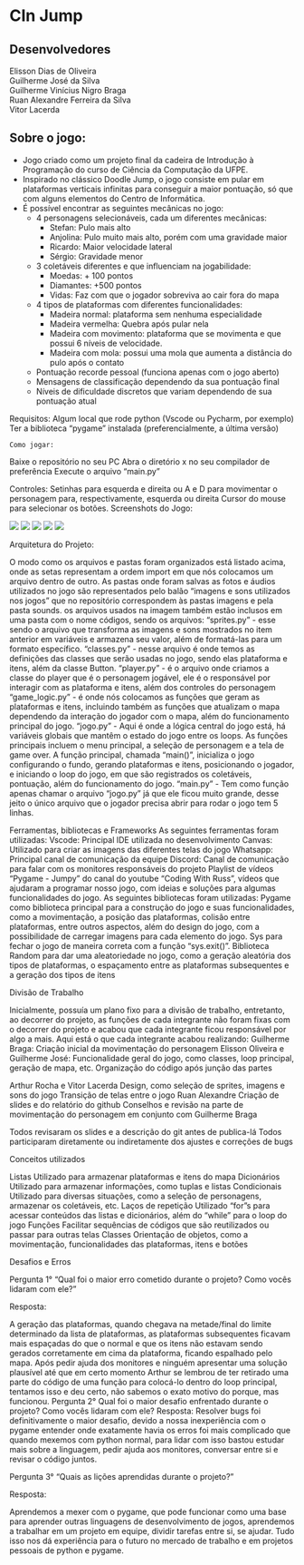 # CIn Jump

## Desenvolvedores
Elisson Dias de Oliveira <edo></br>
Guilherme José da Silva <gjs></br>
Guilherme Vinícius Nigro Braga <gvnb></br>
Ruan Alexandre Ferreira da Silva <rafs2></br>
Vitor Lacerda <vll>

## Sobre o jogo:

<ul>
<li>Jogo criado como um projeto final da cadeira de Introdução à Programação do curso de Ciência da Computação da UFPE.</li>
	<li>Inspirado no clássico Doodle Jump, o jogo consiste em pular em plataformas verticais infinitas para conseguir a maior pontuação, só que com alguns elementos do Centro de Informática.</li>
	<li>
		É possível encontrar as seguintes mecânicas no jogo:
		<ul>
			<li>
				4 personagens selecionáveis, cada um diferentes mecânicas:
				<ul>
					<li>Stefan: Pulo mais alto</li>
					<li>Anjolina: Pulo muito mais alto, porém com uma gravidade maior</li>
					<li>Ricardo: Maior velocidade lateral</li>
					<li>Sérgio: Gravidade menor</li>
				</ul>
			</li>
			<li>
				3 coletáveis diferentes e que influenciam na jogabilidade:
				<ul>
					<li>Moedas: + 100 pontos</li>
					<li>Diamantes: +500 pontos</li>
					<li>Vidas: Faz com que o jogador sobreviva ao cair fora do mapa</li>
				</ul>
			</li>
			<li>
				4 tipos de plataformas com diferentes funcionalidades:
				<ul>
					<li>Madeira normal: plataforma sem nenhuma especialidade</li>
					<li>Madeira vermelha: Quebra após pular nela</li>
					<li>Madeira com movimento: plataforma que se movimenta e que possui 6 níveis de velocidade.</li>
					<li>Madeira com mola: possui uma mola que aumenta a distância do pulo após o contato</li>
				</ul>
			</li>
			<li>
				Pontuação recorde pessoal (funciona apenas com o jogo aberto)
			</li>
			<li>
				Mensagens de classificação dependendo da sua pontuação final 
			</li>
			</li>
			<li>
				Níveis de dificuldade discretos que variam dependendo de sua pontuação atual
			</li>
		</ul>
	</li>
</ul>

Requisitos:
Algum local que rode python (Vscode ou Pycharm, por exemplo)
Ter a biblioteca “pygame” instalada (preferencialmente, a última versão)

	Como jogar:
Baixe o repositório no seu PC
Abra o diretório x no seu compilador de preferência
Execute o arquivo “main.py”

Controles:
Setinhas para esquerda e direita ou A e D para movimentar o personagem para, respectivamente, esquerda ou direita
Cursor do mouse para selecionar os botões.
	Screenshots do Jogo:

<img src="./images/home.jpeg"></img>
<img src="./images/chooseCharacter.jpeg"></img>
<img src="./images/game1.jpeg"></img>
<img src="./images/game2.jpeg"></img>
<img src="./images/gameover.jpeg"></img>












Arquitetura do Projeto:

O modo como os arquivos e pastas foram organizados está listado acima, onde as setas representam a ordem import em que nós colocamos um arquivo dentro de outro.
As pastas onde foram salvas as fotos e áudios utilizados no jogo são representados pelo balão “imagens e sons utilizados nos jogos” que no repositório correspondem às pastas imagens e pela pasta sounds.
os arquivos usados na imagem também estão inclusos em uma pasta com o nome códigos, sendo os arquivos: 
“sprites.py” - esse sendo o arquivo que transforma as imagens e sons mostrados no item anterior em variáveis e armazena seu valor, além de formatá-las para um formato específico. 
“classes.py” - nesse arquivo é onde temos as definições das classes que serão usadas no jogo, sendo elas plataforma e itens, além da classe Button.
“player.py” - é o arquivo onde criamos a classe do player que é o personagem jogável, ele é o responsável por interagir com as plataforma e itens, além dos controles do personagem
“game_logic.py” - é onde nós colocamos as funções que geram as plataformas e itens, incluindo também as funções que atualizam o mapa dependendo da interação do jogador com o mapa, além do funcionamento principal do jogo. 
“jogo.py” - Aqui é onde a lógica central do jogo está, há variáveis globais que mantêm o estado do jogo entre os loops. As funções principais incluem o menu principal, a seleção de personagem e a tela de game over. A função principal, chamada “main()”, inicializa o jogo configurando o fundo, gerando plataformas e itens, posicionando o jogador, e iniciando o loop do jogo, em que são registrados os coletáveis, pontuação, além do funcionamento do jogo.
“main.py” - Tem como função apenas chamar o arquivo “jogo.py” já que ele ficou muito grande, desse jeito o único arquivo que o jogador precisa abrir para rodar o jogo tem 5 linhas.

Ferramentas, bibliotecas e Frameworks
As seguintes ferramentas foram utilizadas:
Vscode: Principal IDE utilizada no desenvolvimento
Canvas: Utilizado para criar as imagens das diferentes telas do jogo
Whatsapp: Principal canal de comunicação da equipe
Discord: Canal de comunicação para falar com os monitores responsáveis do projeto 
Playlist de vídeos “Pygame - Jumpy” do canal do youtube “Coding With Russ”, vídeos que ajudaram a programar nosso jogo, com ideias e soluções para algumas funcionalidades do jogo.
As seguintes bibliotecas foram utilizadas:
Pygame como biblioteca principal para a construção do jogo e suas funcionalidades, como a movimentação, a posição das plataformas, colisão entre plataformas, entre outros aspectos, além do design do jogo, com a possibilidade de carregar imagens para cada elemento do jogo.
Sys para fechar o jogo de maneira correta com a função “sys.exit()”.
Biblioteca Random para dar uma aleatoriedade no jogo, como a geração aleatória dos tipos de plataformas, o espaçamento entre as plataformas subsequentes e a geração dos tipos de itens








Divisão de Trabalho

Inicialmente, possuía um plano fixo para a divisão de trabalho, entretanto, ao decorrer do projeto, as funções de cada integrante não foram fixas com o decorrer do projeto e acabou que cada integrante ficou responsável por algo a mais. 
Aqui está o que cada integrante acabou realizando:
Guilherme Braga:
Criação inicial da movimentação do personagem
Elisson Oliveira e Guilherme José:
Funcionalidade geral do jogo, como classes, loop principal, geração de mapa, etc.
Organização do código após junção das partes



Arthur Rocha e Vitor Lacerda
Design, como seleção de sprites, imagens e sons do jogo
Transição de telas entre o jogo
Ruan Alexandre
Criação de slides e do relatório do github
Conselhos e revisão na parte de movimentação do personagem em conjunto com Guilherme Braga

Todos revisaram os slides e a descrição do git antes de publica-lá
Todos participaram diretamente ou indiretamente dos ajustes e correções de bugs




Conceitos utilizados

Listas
Utilizado para armazenar plataformas e itens do mapa
Dicionários
Utilizado para armazenar informações, como tuplas e listas
Condicionais
Utilizado para diversas situações, como a seleção de personagens, armazenar os coletáveis, etc.
Laços de repetição
Utilizado “for”s para acessar conteúdos das listas e dicionários, além do “while” para o loop do jogo
Funções
Facilitar sequências de códigos que são reutilizados ou passar para outras telas
Classes
Orientação de objetos, como a movimentação, funcionalidades das plataformas, itens e botões
 






Desafios e Erros

Pergunta 1°
“Qual foi o maior erro cometido durante o projeto? Como vocês lidaram com ele?”

Resposta:

A geração das plataformas, quando chegava na metade/final do limite determinado da lista de plataformas, as plataformas subsequentes ficavam mais espaçadas do que o normal e que os itens não estavam sendo gerados corretamente em cima da plataforma, ficando espalhado pelo mapa. Após pedir ajuda dos monitores e ninguém apresentar uma solução plausível até que em certo momento Arthur se lembrou de ter retirado uma parte do código de uma função para colocá-lo dentro do loop principal, tentamos isso e deu certo, não sabemos o exato motivo do porque, mas funcionou.
Pergunta 2°
Qual foi o maior desafio enfrentado durante o projeto? Como vocês lidaram com ele?
Resposta:
Resolver bugs foi definitivamente o maior desafio, devido a nossa inexperiência com o pygame entender onde exatamente havia os erros foi mais complicado que quando mexemos com python normal, para lidar com isso bastou estudar mais sobre a linguagem, pedir ajuda aos monitores, conversar entre si e revisar o código juntos.



Pergunta 3°
“Quais as lições aprendidas durante o projeto?”



Resposta:

Aprendemos a mexer com o pygame, que pode funcionar como uma base para aprender outras linguagens de desenvolvimento de jogos, aprendemos a trabalhar em um projeto em equipe, dividir tarefas entre si, se ajudar. Tudo isso nos dá experiência para o futuro no mercado de trabalho e em projetos pessoais de python e pygame.
